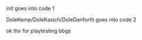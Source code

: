 init goes into code 1

DoleKemp/DoleKasich/DoleDanforth goes into code 2

ok thx for playtesting bbgs
